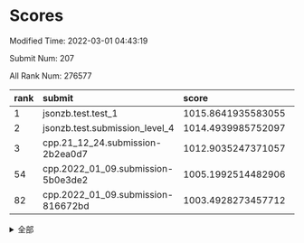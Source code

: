 # Scores

Modified Time: 2022-03-01 04:43:19

Submit Num: 207

All Rank Num: 276577

| rank |               submit               |       score        |       sigma        | pk_num |
| :--- | :--------------------------------- | :----------------- | :----------------- | :----- |
| 1    | jsonzb.test.test_1                 | 1015.8641935583055 | 0.8511448805265815 | 5335   |
| 2    | jsonzb.test.submission_level_4     | 1014.4939985752097 | 0.8161940044567287 | 5339   |
| 3    | cpp.21_12_24.submission-2b2ea0d7   | 1012.9035247371057 | 0.7579789911473302 | 5345   |
| 54   | cpp.2022_01_09.submission-5b0e3de2 | 1005.1992514482906 | 0.7183740611970667 | 5345   |
| 82   | cpp.2022_01_09.submission-816672bd | 1003.4928273457712 | 0.7060397734664456 | 5343   |


<details>
<summary>全部</summary>

| rank |                 submit                 |       score        |       sigma        | pk_num |
| :--- | :------------------------------------- | :----------------- | :----------------- | :----- |
| 1    | jsonzb.test.test_1                     | 1015.8641935583055 | 0.8511448805265815 | 5335   |
| 2    | jsonzb.test.submission_level_4         | 1014.4939985752097 | 0.8161940044567287 | 5339   |
| 3    | cpp.21_12_24.submission-2b2ea0d7       | 1012.9035247371057 | 0.7579789911473302 | 5345   |
| 4    | gobigger.level_3.submission_level_3_33 | 1011.9463074362304 | 0.7780308338198055 | 5348   |
| 5    | gobigger.level_3.submission_level_3_15 | 1011.4385982979977 | 0.764932383480355  | 5345   |
| 6    | gobigger.level_3.submission_level_3_25 | 1011.3663770872314 | 0.7632634317940443 | 5348   |
| 7    | gobigger.level_3.submission_level_3_10 | 1011.3398162518856 | 0.7475863244745105 | 5343   |
| 8    | gobigger.level_3.submission_level_3_2  | 1011.32840400005   | 0.7544721602885209 | 5342   |
| 9    | gobigger.level_3.submission_level_3_1  | 1011.2320995872825 | 0.7869217849712166 | 5351   |
| 10   | gobigger.level_3.submission_level_3_23 | 1011.0752448736528 | 0.7785175331669677 | 5341   |
| 11   | gobigger.level_3.submission_level_3_47 | 1010.9826335709006 | 0.7632157416883556 | 5347   |
| 12   | gobigger.level_3.submission_level_3_24 | 1010.951768986432  | 0.768712739627727  | 5348   |
| 13   | gobigger.level_3.submission_level_3_3  | 1010.9440068824731 | 0.7798370881678109 | 5340   |
| 14   | gobigger.level_3.submission_level_3_36 | 1010.8152145110519 | 0.7790185660174004 | 5341   |
| 15   | gobigger.level_3.submission_level_3_29 | 1010.6669060341335 | 0.7630118342897723 | 5342   |
| 16   | gobigger.level_3.submission_level_3_12 | 1010.653368048915  | 0.7444462600555523 | 5343   |
| 17   | gobigger.level_3.submission_level_3_42 | 1010.6469792229313 | 0.8018134380822801 | 5341   |
| 18   | gobigger.level_3.submission_level_3_27 | 1010.5887765014022 | 0.7625744992737327 | 5350   |
| 19   | gobigger.level_3.submission_level_3_40 | 1010.5286831505074 | 0.7806305524010493 | 5344   |
| 20   | gobigger.level_3.submission_level_3_18 | 1010.5161630392444 | 0.7751011512471259 | 5342   |
| 21   | gobigger.level_3.submission_level_3_19 | 1010.4970226288285 | 0.761788630118192  | 5348   |
| 22   | gobigger.level_3.submission_level_3_43 | 1010.4155538732216 | 0.7823520219461702 | 5343   |
| 23   | gobigger.level_3.submission_level_3_48 | 1010.3807963767431 | 0.7632394312056924 | 5342   |
| 24   | gobigger.level_3.submission_level_3_5  | 1010.3183238076509 | 0.7788152961025446 | 5342   |
| 25   | gobigger.level_3.submission_level_3_38 | 1010.2448787504005 | 0.775969531395074  | 5342   |
| 26   | gobigger.level_3.submission_level_3_44 | 1010.234199326152  | 0.7661747702925967 | 5344   |
| 27   | gobigger.level_3.submission_level_3_0  | 1010.2243176979414 | 0.7634165698994123 | 5343   |
| 28   | gobigger.level_3.submission_level_3_45 | 1010.1019045764451 | 0.7637024075923382 | 5340   |
| 29   | gobigger.level_3.submission_level_3_28 | 1010.0933165281326 | 0.769168329509715  | 5343   |
| 30   | gobigger.level_3.submission_level_3_13 | 1010.0760412210483 | 0.7782945722474576 | 5347   |
| 31   | gobigger.level_3.submission_level_3_34 | 1009.9768285697156 | 0.7724805572149855 | 5343   |
| 32   | gobigger.level_3.submission_level_3_39 | 1009.9632304239143 | 0.7607673802723587 | 5341   |
| 33   | gobigger.level_3.submission_level_3_8  | 1009.9338696378489 | 0.7605006154253046 | 5343   |
| 34   | gobigger.level_3.submission_level_3_22 | 1009.9163171109439 | 0.7667268384711601 | 5342   |
| 35   | gobigger.level_3.submission_level_3_37 | 1009.6847722152747 | 0.7694940180457276 | 5345   |
| 36   | gobigger.level_3.submission_level_3_14 | 1009.6747750166872 | 0.7515282777151422 | 5348   |
| 37   | gobigger.level_3.submission_level_3_30 | 1009.6151145059048 | 0.7627170393647675 | 5343   |
| 38   | gobigger.level_3.submission_level_3_6  | 1009.5445412276388 | 0.7458158539952862 | 5346   |
| 39   | gobigger.level_3.submission_level_3_20 | 1009.5150763542105 | 0.7637986595198288 | 5343   |
| 40   | gobigger.level_3.submission_level_3_17 | 1009.4876502979017 | 0.7662825763471973 | 5344   |
| 41   | gobigger.level_3.submission_level_3_7  | 1009.4724197134954 | 0.7390333451581812 | 5347   |
| 42   | gobigger.level_3.submission_level_3_4  | 1009.3998447287273 | 0.7598349187059837 | 5347   |
| 43   | gobigger.level_3.submission_level_3_16 | 1009.3816778127791 | 0.7394874696189812 | 5345   |
| 44   | gobigger.level_3.submission_level_3_49 | 1009.2941760150504 | 0.7533555637180538 | 5341   |
| 45   | gobigger.level_3.submission_level_3_21 | 1009.2838832717241 | 0.7658641229182725 | 5342   |
| 46   | gobigger.level_3.submission_level_3_11 | 1009.2821367055268 | 0.7636963578939978 | 5344   |
| 47   | gobigger.level_3.submission_level_3_46 | 1009.2479043443892 | 0.746029966277986  | 5343   |
| 48   | gobigger.level_3.submission_level_3_32 | 1009.1984177332375 | 0.780446452759881  | 5350   |
| 49   | gobigger.level_3.submission_level_3_31 | 1009.1490143246436 | 0.7461194427235075 | 5337   |
| 50   | gobigger.level_3.submission_level_3_35 | 1009.0927701065434 | 0.7371530725948225 | 5346   |
| 51   | gobigger.level_3.submission_level_3_41 | 1009.0091160755879 | 0.7427676114611964 | 5345   |
| 52   | gobigger.level_3.submission_level_3_26 | 1008.8937227847385 | 0.759450299105773  | 5348   |
| 53   | gobigger.level_3.submission_level_3_9  | 1008.5527967851706 | 0.7601627216770922 | 5348   |
| 54   | cpp.2022_01_09.submission-5b0e3de2     | 1005.1992514482906 | 0.7183740611970667 | 5345   |
| 55   | gobigger.level_1.submission_level_1_36 | 1004.9982756318283 | 0.7202720467343523 | 5345   |
| 56   | gobigger.level_1.submission_level_1_49 | 1004.9102428344909 | 0.7246858281641971 | 5348   |
| 57   | gobigger.level_1.submission_level_1_25 | 1004.4965757240641 | 0.7190522323956792 | 5349   |
| 58   | gobigger.level_1.submission_level_1_31 | 1004.3809674442576 | 0.7229344571487237 | 5345   |
| 59   | gobigger.level_1.submission_level_1_11 | 1004.3263042865435 | 0.7273179069109009 | 5343   |
| 60   | gobigger.level_1.submission_level_1_35 | 1004.2854292831933 | 0.7134149095557927 | 5344   |
| 61   | gobigger.level_1.submission_level_1_7  | 1004.2824857783269 | 0.7141228078565189 | 5342   |
| 62   | gobigger.level_1.submission_level_1_18 | 1004.0926099646264 | 0.721222339516778  | 5341   |
| 63   | gobigger.level_1.submission_level_1_8  | 1004.085754327068  | 0.7200647197066823 | 5346   |
| 64   | gobigger.level_1.submission_level_1_19 | 1004.0225005739601 | 0.7094181205086907 | 5340   |
| 65   | gobigger.level_1.submission_level_1_38 | 1003.9230773284363 | 0.7090302729245758 | 5343   |
| 66   | gobigger.level_1.submission_level_1_43 | 1003.9150408884478 | 0.7114019254736885 | 5344   |
| 67   | gobigger.level_1.submission_level_1_33 | 1003.90448349199   | 0.7253372175333483 | 5346   |
| 68   | gobigger.level_1.submission_level_1_4  | 1003.87801992218   | 0.7135224326803902 | 5346   |
| 69   | gobigger.level_1.submission_level_1_26 | 1003.8489174161822 | 0.7133500900065297 | 5350   |
| 70   | gobigger.level_1.submission_level_1_14 | 1003.8254608448879 | 0.7145053876650753 | 5347   |
| 71   | gobigger.level_1.submission_level_1_41 | 1003.8174029290417 | 0.7186019405693178 | 5347   |
| 72   | gobigger.level_1.submission_level_1_6  | 1003.808416177322  | 0.7232808714340914 | 5342   |
| 73   | gobigger.level_1.submission_level_1_0  | 1003.7687031618722 | 0.7138459648105597 | 5343   |
| 74   | gobigger.level_1.submission_level_1_48 | 1003.7524359366387 | 0.7265484655323488 | 5342   |
| 75   | gobigger.level_1.submission_level_1_23 | 1003.7409317939263 | 0.7246743473657847 | 5343   |
| 76   | gobigger.level_1.submission_level_1_17 | 1003.7348119145305 | 0.7251371310350672 | 5348   |
| 77   | gobigger.level_1.submission_level_1_47 | 1003.731809408629  | 0.7044579597529546 | 5346   |
| 78   | gobigger.level_1.submission_level_1_30 | 1003.7094154708227 | 0.7116435790066078 | 5352   |
| 79   | gobigger.level_1.submission_level_1_24 | 1003.6835901421135 | 0.7112193397311719 | 5345   |
| 80   | gobigger.level_1.submission_level_1_28 | 1003.5925848715608 | 0.729014650579676  | 5351   |
| 81   | gobigger.level_1.submission_level_1_1  | 1003.5218477073711 | 0.713891196992468  | 5346   |
| 82   | cpp.2022_01_09.submission-816672bd     | 1003.4928273457712 | 0.7060397734664456 | 5343   |
| 83   | gobigger.level_1.submission_level_1_37 | 1003.4305903119828 | 0.727169665547227  | 5350   |
| 84   | gobigger.level_1.submission_level_1_39 | 1003.400603329058  | 0.7349024667225625 | 5346   |
| 85   | gobigger.level_1.submission_level_1_45 | 1003.347461827961  | 0.7095316832544929 | 5343   |
| 86   | gobigger.level_1.submission_level_1_3  | 1003.3047723780833 | 0.7122462244649891 | 5343   |
| 87   | gobigger.level_1.submission_level_1_21 | 1003.2673450974429 | 0.7095909844199917 | 5344   |
| 88   | gobigger.level_1.submission_level_1_13 | 1003.2120279934451 | 0.7040344333104964 | 5344   |
| 89   | gobigger.level_1.submission_level_1_12 | 1003.1849960450236 | 0.7111141865925646 | 5343   |
| 90   | gobigger.level_1.submission_level_1_32 | 1003.1423768113573 | 0.7215716050149535 | 5346   |
| 91   | gobigger.level_1.submission_level_1_16 | 1003.0476946674602 | 0.7183311351851195 | 5346   |
| 92   | gobigger.level_1.submission_level_1_29 | 1003.0454551281296 | 0.7153933847510561 | 5349   |
| 93   | gobigger.level_1.submission_level_1_2  | 1002.9148951500649 | 0.7085863550444333 | 5344   |
| 94   | gobigger.level_1.submission_level_1_5  | 1002.9102718906252 | 0.7178113684682337 | 5340   |
| 95   | gobigger.level_1.submission_level_1_34 | 1002.8541311736835 | 0.7219895566003844 | 5345   |
| 96   | gobigger.level_1.submission_level_1_46 | 1002.6237727421873 | 0.7170485076947819 | 5346   |
| 97   | gobigger.level_1.submission_level_1_10 | 1002.5520162852724 | 0.7320848397946592 | 5342   |
| 98   | gobigger.level_1.submission_level_1_22 | 1002.5184094168538 | 0.7190263906436152 | 5343   |
| 99   | gobigger.level_1.submission_level_1_20 | 1002.4826569405685 | 0.7108474692898022 | 5341   |
| 100  | gobigger.level_1.submission_level_1_44 | 1002.4545647877641 | 0.7253007540709101 | 5348   |
| 101  | gobigger.level_1.submission_level_1_9  | 1002.3935841788998 | 0.7111567871172527 | 5344   |
| 102  | gobigger.level_1.submission_level_1_27 | 1002.3300596387729 | 0.7197344983428413 | 5346   |
| 103  | gobigger.level_1.submission_level_1_15 | 1002.3155976496006 | 0.7138615883556632 | 5343   |
| 104  | gobigger.level_1.submission_level_1_40 | 1001.6022546709589 | 0.7122232304319247 | 5348   |
| 105  | gobigger.level_1.submission_level_1_42 | 1001.4732583322916 | 0.7090114566384901 | 5343   |
| 106  | gobigger.random.submission_random_20   | 997.7555473530438  | 0.7253629626570213 | 5343   |
| 107  | gobigger.random.submission_random_42   | 997.3235925864042  | 0.7202242521092344 | 5348   |
| 108  | gobigger.random.submission_random_16   | 997.2394772829529  | 0.7111739888974249 | 5350   |
| 109  | gobigger.random.submission_random_30   | 997.1466257598216  | 0.7213502669154113 | 5347   |
| 110  | gobigger.random.submission_random_0    | 996.8401676837209  | 0.7149801748953308 | 5346   |
| 111  | gobigger.random.submission_random_45   | 996.8247090874455  | 0.7093900836185626 | 5345   |
| 112  | gobigger.random.submission_random_49   | 996.7631246758782  | 0.6962113715366759 | 5346   |
| 113  | gobigger.random.submission_random_41   | 996.7475387725482  | 0.7103158199250533 | 5349   |
| 114  | gobigger.random.submission_random_40   | 996.7437339504186  | 0.6981733155287693 | 5344   |
| 115  | gobigger.random.submission_random_36   | 996.7255798941887  | 0.7092686795771272 | 5344   |
| 116  | gobigger.random.submission_random_12   | 996.7077792808302  | 0.7124340682547233 | 5345   |
| 117  | gobigger.random.submission_random_19   | 996.6389984829119  | 0.730165163969785  | 5349   |
| 118  | gobigger.random.submission_random_24   | 996.6255418169424  | 0.7014759386589283 | 5344   |
| 119  | gobigger.random.submission_random_25   | 996.5580562156769  | 0.7129877365821767 | 5349   |
| 120  | gobigger.random.submission_random_37   | 996.4785902640864  | 0.707443060409942  | 5337   |
| 121  | gobigger.random.submission_random_2    | 996.4782728266589  | 0.715662423453529  | 5347   |
| 122  | gobigger.random.submission_random_43   | 996.3830887367677  | 0.7174364562308846 | 5349   |
| 123  | gobigger.random.submission_random_29   | 996.3736326661912  | 0.7164003667159702 | 5349   |
| 124  | gobigger.random.submission_random_35   | 996.2374607363284  | 0.7286122826137637 | 5342   |
| 125  | gobigger.random.submission_random_4    | 996.1690928578249  | 0.7299814949621757 | 5335   |
| 126  | gobigger.random.submission_random_48   | 995.9444372043072  | 0.7065843276616758 | 5346   |
| 127  | gobigger.random.submission_random_5    | 995.8655450953805  | 0.724993710045032  | 5344   |
| 128  | gobigger.random.submission_random_47   | 995.8635394504994  | 0.7127381365518538 | 5342   |
| 129  | gobigger.random.submission_random_22   | 995.8631711961426  | 0.7035164458529528 | 5343   |
| 130  | gobigger.random.submission_random_1    | 995.7366460636263  | 0.7076423267339967 | 5342   |
| 131  | gobigger.random.submission_random_39   | 995.7197538621808  | 0.7257962405192955 | 5346   |
| 132  | gobigger.random.submission_random_32   | 995.6665686396731  | 0.7151092430571773 | 5345   |
| 133  | gobigger.random.submission_random_38   | 995.6646738708972  | 0.7109393996150342 | 5340   |
| 134  | gobigger.random.submission_random_28   | 995.6622387642584  | 0.7091565467119365 | 5344   |
| 135  | gobigger.random.submission_random_18   | 995.6618285790456  | 0.7001677926757214 | 5347   |
| 136  | gobigger.random.submission_random_7    | 995.6099903346077  | 0.7059095306198625 | 5345   |
| 137  | gobigger.random.submission_random_27   | 995.5804550022378  | 0.7128524952406399 | 5344   |
| 138  | gobigger.random.submission_random_3    | 995.5186447794758  | 0.7106510095055307 | 5344   |
| 139  | gobigger.random.submission_random_6    | 995.4800567676026  | 0.7221704059603274 | 5347   |
| 140  | gobigger.random.submission_random_31   | 995.4560278921512  | 0.7317755093100201 | 5343   |
| 141  | gobigger.random.submission_random_9    | 995.4549056312214  | 0.7190864488011305 | 5344   |
| 142  | gobigger.random.submission_random_11   | 995.4272652926807  | 0.7052206873888702 | 5343   |
| 143  | gobigger.random.submission_random_21   | 995.3652710592324  | 0.7135645664526357 | 5343   |
| 144  | gobigger.random.submission_random_14   | 995.2469528537787  | 0.7154976358159936 | 5341   |
| 145  | gobigger.random.submission_random_34   | 995.2405637378428  | 0.7169686373901383 | 5343   |
| 146  | gobigger.random.submission_random_26   | 995.1084680225777  | 0.7091697593100357 | 5343   |
| 147  | gobigger.random.submission_random_33   | 995.0125017703103  | 0.7152419522444936 | 5342   |
| 148  | gobigger.random.submission_random_44   | 995.0063418968092  | 0.7261235489713336 | 5343   |
| 149  | gobigger.random.submission_random_46   | 994.9458795323358  | 0.7198244150827607 | 5347   |
| 150  | gobigger.random.submission_random_17   | 994.8935523500968  | 0.7100430790799338 | 5343   |
| 151  | gobigger.random.submission_random_10   | 994.842518343064   | 0.7094336317512177 | 5346   |
| 152  | gobigger.random.submission_random_8    | 994.6347403485274  | 0.7219919625295319 | 5348   |
| 153  | gobigger.random.submission_random_23   | 994.6199853059017  | 0.7166827394649705 | 5347   |
| 154  | gobigger.random.submission_random_15   | 994.5695269334929  | 0.741673083696193  | 5344   |
| 155  | gobigger.random.submission_random_13   | 994.1300922740497  | 0.7214054120026335 | 5347   |
| 156  | gobigger.level_2.submission_level_2_37 | 994.0322032531686  | 0.7084930252322574 | 5344   |
| 157  | gobigger.level_2.submission_level_2_25 | 993.8879032260498  | 0.7159214520723582 | 5344   |
| 158  | gobigger.level_2.submission_level_2_2  | 993.6000258299844  | 0.7458868847889312 | 5348   |
| 159  | gobigger.level_2.submission_level_2_18 | 993.5497950118039  | 0.7423346294871205 | 5344   |
| 160  | gobigger.level_2.submission_level_2_21 | 993.1191497379174  | 0.7342963972070808 | 5343   |
| 161  | gobigger.level_2.submission_level_2_27 | 993.0879279370021  | 0.7369891508028227 | 5346   |
| 162  | gobigger.level_2.submission_level_2_22 | 993.064338934928   | 0.7581358093917663 | 5344   |
| 163  | gobigger.level_2.submission_level_2_38 | 992.9041484218116  | 0.7577506842019565 | 5344   |
| 164  | gobigger.level_2.submission_level_2_6  | 992.8953224696489  | 0.7316921451539214 | 5346   |
| 165  | gobigger.level_2.submission_level_2_5  | 992.8127569745084  | 0.7353962367165002 | 5347   |
| 166  | gobigger.level_2.submission_level_2_14 | 992.5603691982377  | 0.7391626755778691 | 5344   |
| 167  | gobigger.level_2.submission_level_2_3  | 992.4927471398387  | 0.7391492571528564 | 5341   |
| 168  | gobigger.level_2.submission_level_2_28 | 992.4177238407013  | 0.7577340647878414 | 5342   |
| 169  | gobigger.level_2.submission_level_2_42 | 992.3672032799808  | 0.7562698708755297 | 5345   |
| 170  | gobigger.level_2.submission_level_2_33 | 992.3017616702883  | 0.7510534166049071 | 5351   |
| 171  | gobigger.level_2.submission_level_2_43 | 992.1981580098519  | 0.7568852478265272 | 5345   |
| 172  | gobigger.level_2.submission_level_2_30 | 992.1816686841419  | 0.7412945314880779 | 5347   |
| 173  | gobigger.level_2.submission_level_2_46 | 992.1712841753556  | 0.7523704427598108 | 5343   |
| 174  | gobigger.level_2.submission_level_2_20 | 992.1360804015521  | 0.7541701709601955 | 5342   |
| 175  | gobigger.level_2.submission_level_2_40 | 992.0497125619576  | 0.7428373501441474 | 5340   |
| 176  | gobigger.level_2.submission_level_2_49 | 992.0479113123363  | 0.7377519901190592 | 5343   |
| 177  | gobigger.level_2.submission_level_2_44 | 992.0364797638987  | 0.7521454948350468 | 5341   |
| 178  | gobigger.level_2.submission_level_2_34 | 992.0336623979617  | 0.7519838754467828 | 5343   |
| 179  | gobigger.level_2.submission_level_2_48 | 991.9387580757074  | 0.7589942926429226 | 5344   |
| 180  | gobigger.level_2.submission_level_2_31 | 991.9351674512086  | 0.746340790237732  | 5349   |
| 181  | gobigger.level_2.submission_level_2_4  | 991.8143544371192  | 0.7328575159944692 | 5345   |
| 182  | gobigger.level_2.submission_level_2_35 | 991.7823481226808  | 0.7564874573339969 | 5347   |
| 183  | gobigger.level_2.submission_level_2_7  | 991.7331888836579  | 0.7584438307008772 | 5340   |
| 184  | gobigger.level_2.submission_level_2_39 | 991.6647252788774  | 0.7484860580334306 | 5339   |
| 185  | gobigger.level_2.submission_level_2_8  | 991.6125153246899  | 0.7584653301663382 | 5347   |
| 186  | gobigger.level_2.submission_level_2_1  | 991.5828245202847  | 0.7596709682067371 | 5352   |
| 187  | gobigger.level_2.submission_level_2_0  | 991.5804794796325  | 0.7666565688205347 | 5347   |
| 188  | gobigger.level_2.submission_level_2_15 | 991.5798323898964  | 0.7463740320988685 | 5344   |
| 189  | gobigger.level_2.submission_level_2_11 | 991.5778838281916  | 0.7462878072284965 | 5351   |
| 190  | gobigger.level_2.submission_level_2_10 | 991.51190996241    | 0.7327852885368656 | 5343   |
| 191  | gobigger.level_2.submission_level_2_32 | 991.3937859920931  | 0.7385737003379376 | 5346   |
| 192  | gobigger.level_2.submission_level_2_16 | 991.1320390961007  | 0.7456016039236805 | 5344   |
| 193  | gobigger.level_2.submission_level_2_12 | 991.1219508628747  | 0.7664112424228047 | 5343   |
| 194  | gobigger.level_2.submission_level_2_47 | 991.0425210510723  | 0.7475032981652542 | 5349   |
| 195  | gobigger.level_2.submission_level_2_41 | 990.9694807559923  | 0.7440054333453134 | 5345   |
| 196  | gobigger.level_2.submission_level_2_19 | 990.9649269859098  | 0.7525709820885762 | 5352   |
| 197  | gobigger.level_2.submission_level_2_45 | 990.7059055190356  | 0.76684306798098   | 5343   |
| 198  | gobigger.level_2.submission_level_2_36 | 990.6186039555462  | 0.7600578035831869 | 5346   |
| 199  | gobigger.level_2.submission_level_2_13 | 990.4414030119607  | 0.7697057270223452 | 5343   |
| 200  | gobigger.level_2.submission_level_2_23 | 990.3703416334753  | 0.753574738862161  | 5338   |
| 201  | gobigger.level_2.submission_level_2_26 | 990.3485400813677  | 0.7614374923980273 | 5347   |
| 202  | gobigger.level_2.submission_level_2_24 | 990.3483507206673  | 0.7641750725653171 | 5342   |
| 203  | gobigger.level_2.submission_level_2_29 | 989.9023215726362  | 0.7990612828360928 | 5342   |
| 204  | gobigger.level_2.submission_level_2_17 | 989.8678233830213  | 0.7668139710468743 | 5340   |
| 205  | gobigger.level_2.submission_level_2_9  | 988.3840787433646  | 0.7950373231139413 | 5344   |
| 206  | gobigger.none.submission_none_0        | 976.4841934945864  | 1.3978640003028957 | 5340   |
| 207  | gobigger.none.submission_none_1        | 975.3601835882446  | 1.487959978360914  | 5339   |

</details>